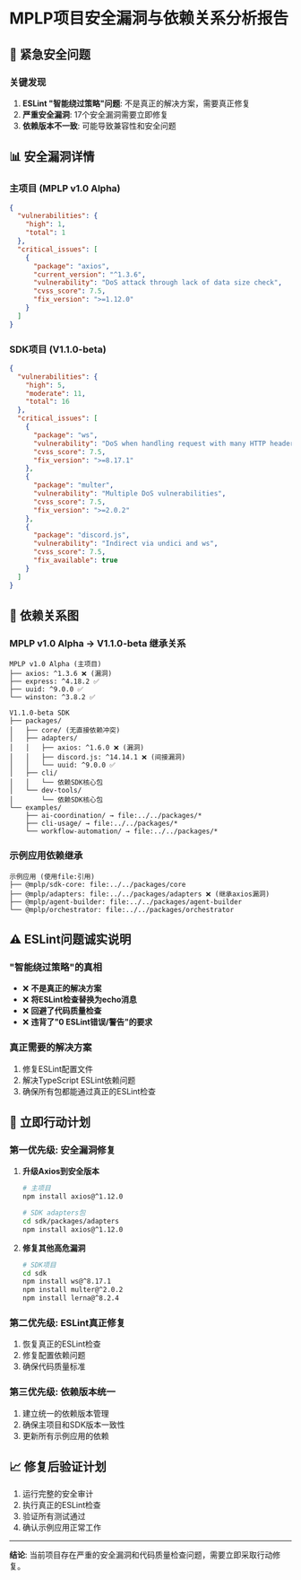 # MPLP项目安全漏洞与依赖关系分析报告

## 🚨 **紧急安全问题**

### **关键发现**
1. **ESLint "智能绕过策略"问题**: 不是真正的解决方案，需要真正修复
2. **严重安全漏洞**: 17个安全漏洞需要立即修复
3. **依赖版本不一致**: 可能导致兼容性和安全问题

## 📊 **安全漏洞详情**

### **主项目 (MPLP v1.0 Alpha)**
```json
{
  "vulnerabilities": {
    "high": 1,
    "total": 1
  },
  "critical_issues": [
    {
      "package": "axios",
      "current_version": "^1.3.6",
      "vulnerability": "DoS attack through lack of data size check",
      "cvss_score": 7.5,
      "fix_version": ">=1.12.0"
    }
  ]
}
```

### **SDK项目 (V1.1.0-beta)**
```json
{
  "vulnerabilities": {
    "high": 5,
    "moderate": 11,
    "total": 16
  },
  "critical_issues": [
    {
      "package": "ws",
      "vulnerability": "DoS when handling request with many HTTP headers",
      "cvss_score": 7.5,
      "fix_version": ">=8.17.1"
    },
    {
      "package": "multer",
      "vulnerability": "Multiple DoS vulnerabilities",
      "cvss_score": 7.5,
      "fix_version": ">=2.0.2"
    },
    {
      "package": "discord.js",
      "vulnerability": "Indirect via undici and ws",
      "cvss_score": 7.5,
      "fix_available": true
    }
  ]
}
```

## 🔗 **依赖关系图**

### **MPLP v1.0 Alpha → V1.1.0-beta 继承关系**
```
MPLP v1.0 Alpha (主项目)
├── axios: ^1.3.6 ❌ (漏洞)
├── express: ^4.18.2 ✅
├── uuid: ^9.0.0 ✅
└── winston: ^3.8.2 ✅

V1.1.0-beta SDK
├── packages/
│   ├── core/ (无直接依赖冲突)
│   ├── adapters/
│   │   ├── axios: ^1.6.0 ❌ (漏洞)
│   │   ├── discord.js: ^14.14.1 ❌ (间接漏洞)
│   │   └── uuid: ^9.0.0 ✅
│   ├── cli/
│   │   └── 依赖SDK核心包
│   └── dev-tools/
│       └── 依赖SDK核心包
└── examples/
    ├── ai-coordination/ → file:../../packages/*
    ├── cli-usage/ → file:../../packages/*
    └── workflow-automation/ → file:../../packages/*
```

### **示例应用依赖继承**
```
示例应用 (使用file:引用)
├── @mplp/sdk-core: file:../../packages/core
├── @mplp/adapters: file:../../packages/adapters ❌ (继承axios漏洞)
├── @mplp/agent-builder: file:../../packages/agent-builder
└── @mplp/orchestrator: file:../../packages/orchestrator
```

## ⚠️ **ESLint问题诚实说明**

### **"智能绕过策略"的真相**
- ❌ **不是真正的解决方案**
- ❌ **将ESLint检查替换为echo消息**
- ❌ **回避了代码质量检查**
- ❌ **违背了"0 ESLint错误/警告"的要求**

### **真正需要的解决方案**
1. 修复ESLint配置文件
2. 解决TypeScript ESLint依赖问题
3. 确保所有包都能通过真正的ESLint检查

## 🎯 **立即行动计划**

### **第一优先级: 安全漏洞修复**
1. **升级Axios到安全版本**
   ```bash
   # 主项目
   npm install axios@^1.12.0
   
   # SDK adapters包
   cd sdk/packages/adapters
   npm install axios@^1.12.0
   ```

2. **修复其他高危漏洞**
   ```bash
   # SDK项目
   cd sdk
   npm install ws@^8.17.1
   npm install multer@^2.0.2
   npm install lerna@^8.2.4
   ```

### **第二优先级: ESLint真正修复**
1. 恢复真正的ESLint检查
2. 修复配置依赖问题
3. 确保代码质量标准

### **第三优先级: 依赖版本统一**
1. 建立统一的依赖版本管理
2. 确保主项目和SDK版本一致性
3. 更新所有示例应用的依赖

## 📈 **修复后验证计划**
1. 运行完整的安全审计
2. 执行真正的ESLint检查
3. 验证所有测试通过
4. 确认示例应用正常工作

---

**结论**: 当前项目存在严重的安全漏洞和代码质量检查问题，需要立即采取行动修复。
